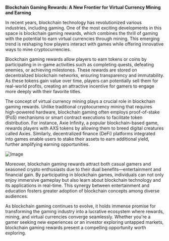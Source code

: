 **Blockchain Gaming Rewards: A New Frontier for Virtual Currency Mining and Earning**

In recent years, blockchain technology has revolutionized various industries, including gaming. One of the most exciting developments in this space is blockchain gaming rewards, which combines the thrill of gaming with the potential to earn virtual currencies through mining. This emerging trend is reshaping how players interact with games while offering innovative ways to mine cryptocurrencies.

Blockchain gaming rewards allow players to earn tokens or coins by participating in in-game activities such as completing quests, defeating enemies, or achieving milestones. These rewards are stored on decentralized blockchain networks, ensuring transparency and immutability. As these tokens gain value over time, players can potentially sell them for real-world profits, creating an attractive incentive for gamers to engage more deeply with their favorite titles.

The concept of virtual currency mining plays a crucial role in blockchain gaming rewards. Unlike traditional cryptocurrency mining that requires high-powered hardware, blockchain gaming often employs proof-of-stake (PoS) mechanisms or smart contract executions to facilitate token distribution. For instance, Axie Infinity, a popular blockchain-based game, rewards players with AXS tokens by allowing them to breed digital creatures called Axies. Similarly, decentralized finance (DeFi) platforms integrated into games enable users to stake their assets to earn additional yield, further amplifying earning opportunities.

![Image](https://github.com/user-attachments/assets/31692037-0104-4703-abd1-696b6a7dd41b)

Moreover, blockchain gaming rewards attract both casual gamers and seasoned crypto enthusiasts due to their dual benefits—entertainment and financial gain. By participating in blockchain games, individuals can not only enjoy immersive gameplay but also learn about blockchain technology and its applications in real-time. This synergy between entertainment and education fosters greater adoption of blockchain concepts among diverse audiences.

As blockchain gaming continues to evolve, it holds immense promise for transforming the gaming industry into a lucrative ecosystem where rewards, mining, and virtual currencies converge seamlessly. Whether you're a gamer seeking new experiences or an investor exploring untapped markets, blockchain gaming rewards present a compelling opportunity worth exploring.